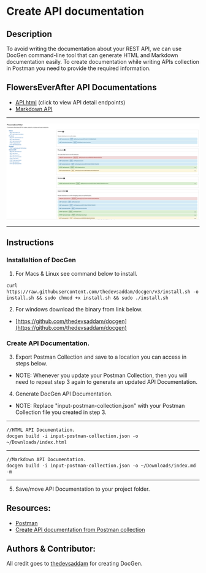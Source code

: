 # Create API documentation

## Description
To avoid writing the documentation about your REST API, we can use DocGen command-line tool that can generate HTML and Markdown documentation easily. To create documentation while writing APIs collection in Postman you need to provide the required information.

## FlowersEverAfter API Documentations
- [API.html](https://www.devjimmylam.com/API.html) (click to view API detail endpoints)
- [Markdown API](https://github.com/devJimmyLam/FlowersEverAfter/blob/main/API%20Documentation/Markdown%20API.md) 
<hr/>
<p align="center">
  <img src="/API Documentation/api.png">
</p>
<hr/>

## Instructions
### Installaltion of DocGen
1. For Macs & Linux see command below to install.
```
curl https://raw.githubusercontent.com/thedevsaddam/docgen/v3/install.sh -o install.sh && sudo chmod +x install.sh && sudo ./install.sh
```
2. For windows download the binary from link below.
- [https://github.com/thedevsaddam/docgen](https://github.com/thedevsaddam/docgen)

### Create API Documentation. 
3. Export Postman Collection and save to a location you can access in steps below.
- NOTE: Whenever you update your Postman Collection, then you will need to repeat step 3 again to generate an updated API Documentation.

4. Generate DocGen API Documentation. 
- NOTE: Replace "input-postman-collection.json" with your Postman Collection file you created in step 3.

<hr/>

```
//HTML API Documentation.
docgen build -i input-postman-collection.json -o ~/Downloads/index.html
```
<hr/>

```
//Markdown API Documentation.
docgen build -i input-postman-collection.json -o ~/Downloads/index.md -m
```
<hr/>

5. Save/move API Documentation to your project folder. 

## Resources:
- [Postman](https://www.postman.com/api-documentation-tool/)
- [Create API documentation from Postman collection](https://thedevsaddam.medium.com/create-api-documentation-from-postman-collection-d40540582155)

## Authors & Contributor:
All credit goes to [thedevsaddam](https://github.com/thedevsaddam/docgen) for creating DocGen.